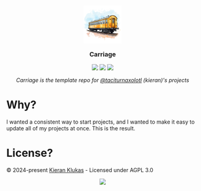 <h3 align="center">
    <img src="https://raw.githubusercontent.com/taciturnaxolotl/carriage/master/.github/images/carriage.png" width="100" alt="Logo"/><br/>
    <img src="https://raw.githubusercontent.com/taciturnaxolotl/carriage/master/.github/images/transparent.png" height="30" width="0px"/>
    Carriage
    <img src="https://raw.githubusercontent.com/taciturnaxolotl/carriage/master/.github/images/transparent.png" height="30" width="0px"/>
</h3>

<p align="center">
    <a href="https://github.com/taciturnaxolotl/carriage/stargazers"><img src="https://img.shields.io/github/stars/taciturnaxolotl/carriage?colorA=363a4f&colorB=b7bdf8&style=for-the-badge"></a>
    <a href="https://github.com/taciturnaxolotl/carriage/issues"><img src="https://img.shields.io/github/issues/taciturnaxolotl/carriage?colorA=363a4f&colorB=f5a97f&style=for-the-badge"></a>
    <a href="https://github.com/taciturnaxolotl/carriage/contributors"><img src="https://img.shields.io/github/contributors/taciturnaxolotl/carriage?colorA=363a4f&colorB=a6da95&style=for-the-badge"></a>
</p>

<p align="center">
    <i>Carriage is the template repo for <a href="https://github.com/taciturnaxoltol/carriage">@taciturnaxolotl</a> (kieran)'s projects</i>
</p>

# Why?

I wanted a consistent way to start projects, and I wanted to make it easy to update all of my projects at once. This is the result.

# License?

© 2024-present [Kieran Klukas](https://github.com/taciturnaxolotl) - Licensed under AGPL 3.0

<p align="center">
	<a href="https://github.com/taciturnaxolotl/carriage/blob/master/LICENSE.md"><img src="https://img.shields.io/static/v1.svg?style=for-the-badge&label=License&message=AGPL 3.0&logoColor=d9e0ee&colorA=363a4f&colorB=b7bdf8"/></a>
</p>
